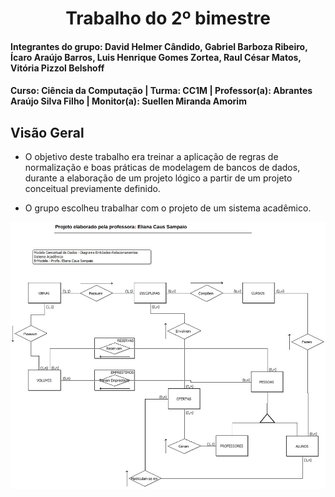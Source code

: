 <div align="center">
 
  # Trabalho do 2º bimestre
 
</div>

#### Integrantes do grupo: David Helmer Cândido, Gabriel Barboza Ribeiro, Ícaro Araújo Barros, Luis Henrique Gomes Zortea, Raul César Matos, Vitória Pizzol Belshoff <br> 
#### Curso: Ciência da Computação | Turma: CC1M | Professor(a): Abrantes Araújo Silva Filho | Monitor(a): Suellen Miranda Amorim 

## Visão Geral

- O objetivo deste trabalho era treinar a aplicação de regras de normalização e boas práticas de modelagem de bancos de dados, durante a elaboração de um projeto lógico a partir de um projeto conceitual previamente definido.

- O grupo escolheu trabalhar com o projeto de um sistema acadêmico.

![Modelo Conceitual](https://github.com/LuisHZortea/uvv_bd_1_cc1m/blob/main/Trabalho/modelo_conceitual.png)
